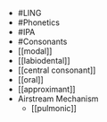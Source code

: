 - #LING
- #Phonetics
- #IPA
- #Consonants
- [[modal]]
- [[labiodental]]
- [[central consonant]]
- [[oral]]
- [[approximant]]
- Airstream Mechanism
	- [[pulmonic]]